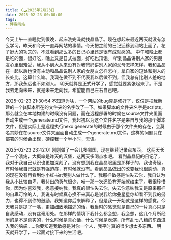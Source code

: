 ```yaml
---
title: G🛹2025年2月23日
date: 2025-02-23 00:00:00
tags:
- 博客网站
---
```


今天上午一直睡觉到很晚，起床洗完澡就找晶晶了。现在想起来最近两天就没有怎么学习，昨天和今天一直弄网站的事情。今天把之前的日记迁移到网站上面了，花了挺大的功夫的，不过看到那么多的日记心里还是很有成就感的。
中午和晚上都是吃的面，很好吃，晚上又是日式拉面，好吃也顶饱。
听到晶晶讲别人家的男朋友心里很难受，我从小到大从来没有对我爸妈讲别人家的父母怎样怎样，我和晶晶在一起以后也没有主动和晶晶说别人家的女朋友怎样怎样，拿自家的短处和别人的长处比，这算什么嘛。我现在做不到不代表我以后做不到，但我总有比别人差的地方，那我永远也不如别人。
明天就算是正式开学了，感觉就要紧张起来了。不是我去走向未来，就是未来走向我。希望能自己左右自己吧。

2025-02-23 21:30:54
不知道为啥，一个网站的bug算是修好了，仅仅是把我新建的一个js脚本所在的文件夹的名字改了一下。如果脚本的文件夹名字是scripts，那么就会在本地构建的时候没有问题，而在远程部署的时候在source文件夹里面自动生成一个generate.md文件，我起初以为这个文件名字是来自与我的那个脚本文件，但是实际上是远程执行hexo generate的时候由于那个文件夹的存在，会莫名其妙在在source文件夹里面自动生成一个generate.md文件，这样的问题只在部署的时候会出现，硬控我一个半小时，无语。

2025-02-23 23:42:01
刚刚做了一会儿多邻国，现在继续记录点东西。
这两天长了一个溃疡，大概率是昨天的汉堡，这两天多喝点水吧。
看到晶晶记的日记了，我对于我自己认识也更加深刻了。没有想到我在晶晶眼里是那样子的，我也奇怪，有时候我自己就是有强迫症，有时候就没有。看到晶晶做出的改变我也很感动，真的现在没有再看到你小红书at我别人做什么了。我那样敏感是怕失去你，我自认为我从小比较自卑，我付出的勇气很少，唯一那一次还没有开始就结束了。我很珍惜你，因为你喜欢我，愿意接纳我。我真的很怕失去你，失去你意味我又是原来那样的自卑可怜的人。我说有时候真心换不来真心是说我给你叠星星你却看不到我的努力，也得不到你的鼓励，我知道你后来解释了，但是我一开始就是这样的感觉。今天我只是提了一嘴，更加细致地描述的话，我当时的感觉就是自己的一片真心只是自我感动，没有丝毫用处。在那样的情境下我什么都会想，我会想，这几个月所经历的是不是真实的，什么时候是真心话，什么时候是表演，所有乱七八糟的东西进入我的脑袋……你要知道我敏感是对你一个人，我平时真的很少想太多东西。
明天就开学了，一起面对接下来的生活吧。
